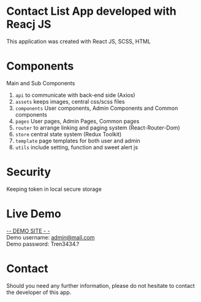 # Contact List App developed with Reacj JS

This application was created with React JS, SCSS, HTML


# Components

Main and Sub Components

1. `api` to communicate with back-end side (Axios)
2. `assets` keeps images, central css/scss files
3. `components` User components, Admin Components and Common components
4. `pages` User pages, Admin Pages, Common pages
5. `router` to arrange linking and paging system (React-Router-Dom)
6. `store` central state system (Redux Toolkit)
7. `template` page templates for both user and admin
8. `utils` include setting, function and sweet alert js


# Security

Keeping token in local secure storage


# Live Demo

[-- DEMO SITE - -](https://contact-list-app-seven.vercel.app/)
<br>Demo username: admin@mail.com<br>
Demo password: Tren3434.?

# Contact

Should you need any further information, please do not hesitate to contact the developer of this app.
